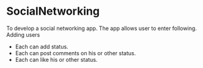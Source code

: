 # SocialNetworking
To develop a social networking app. The app allows user to enter following.
Adding users
* Each can add status.
* Each can post comments on his or other status.
* Each can like his or other status.
